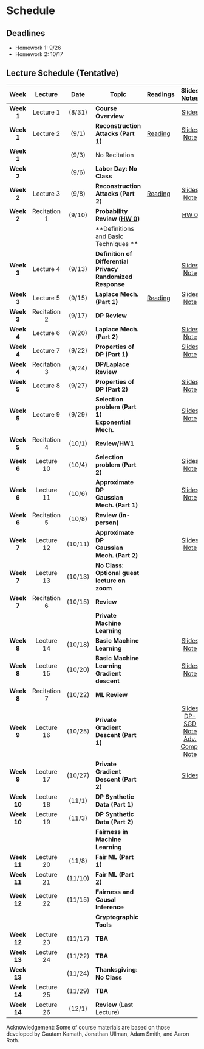 # Schedule

## Deadlines
- Homework 1: 9/26
- Homework 2: 10/17

## Lecture Schedule (Tentative)

Week  | Lecture | Date  |Topic  |Readings  |Slides <br> Notes |
:------:|:-----:|:-----:|--------------------------------|-------------|:---------:
| **Week 1**  | Lecture 1    | (8/31)  | **Course Overview**                                                         |                                                           | [Slides](slides/intro.pdf)                                                                                        |
| **Week 1**  | Lecture 2    | (9/1)   | **Reconstruction Attacks (Part 1)**                                         | [Reading](https://queue.acm.org/detail.cfm?id=3295691)    | [Slides](slides/lecture2.pdf) <br> [Note](notes/reconstruction.pdf)                                               |
| **Week 1**  |              | (9/3)   | No Recitation                                                               |                                                           |                                                                                                                   |
| **Week 2**  |              | (9/6)   | **Labor Day: No Class**                                                     |                                                           |                                                                                                                   |
| **Week 2**  | Lecture 3    | (9/8)   | **Reconstruction Attacks (Part 2)**                                         | [Reading](https://differentialprivacy.org/diffix-attack/) | [Slides](slides/lecture3.pdf) <br> [Note](notes/reconstruction.pdf)                                               |
| **Week 2**  | Recitation 1 | (9/10)  | **Probability Review ([HW 0](https://www.overleaf.com/read/wqxdwhgbwvyq))** |                                                           | [HW 0](https://www.overleaf.com/read/wqxdwhgbwvyq)                                                                |
|             |              |         | **Definitions and Basic Techniques **                                       |                                                           |                                                                                                                   |
| **Week 3**  | Lecture 4    | (9/13)  | **Definition of Differential Privacy** <br> **Randomized Response**         |                                                           | [Slides](slides/lecture4.pdf) <br> [Note](notes/lecture4.pdf)                                                     |
| **Week 3**  | Lecture 5    | (9/15)  | **Laplace Mech. (Part 1)**                                                  | [Reading](https://www.youtube.com/watch?v=FE9ko2wtyeQ)    | [Slides](slides/lecture5.pdf) <br> [Note](notes/lecture5.pdf)                                                     |
| **Week 3**  | Recitation 2 | (9/17)  | **DP Review**                                                               |                                                           |                                                                                                                   |
| **Week 4**  | Lecture 6    | (9/20)  | **Laplace Mech. (Part 2)**                                                  |                                                           | [Slides](slides/lecture6.pdf) <br> [Note](notes/lecture5.pdf)                                                     |
| **Week 4**  | Lecture 7    | (9/22)  | **Properties of DP (Part 1)**                                               |                                                           | [Slides](slides/lecture7.pdf) <br> [Note](notes/lecture7.pdf)                                                     |
| **Week 4**  | Recitation 3 | (9/24)  | **DP/Laplace Review**                                                       |                                                           |                                                                                                                   |
| **Week 5**  | Lecture 8    | (9/27)  | **Properties of DP (Part 2)**                                               |                                                           | [Slides](slides/lecture8.pdf) <br> [Note](notes/lecture7.pdf)                                                     |
| **Week 5**  | Lecture 9    | (9/29)  | **Selection problem (Part 1) <br> Exponential Mech.**                       |                                                           | [Slides](slides/lecture9.pdf) <br> [Note](notes/lecture9.pdf)                                                     |
| **Week 5**  | Recitation 4 | (10/1)  | **Review/HW1**                                                              |                                                           |                                                                                                                   |
| **Week 6**  | Lecture 10   | (10/4)  | **Selection problem (Part 2)**                                              |                                                           | [Slides](slides/lecture10.pdf) <br> [Note](notes/lecture9.pdf)                                                    |
| **Week 6**  | Lecture 11   | (10/6)  | **Approximate DP <br> Gaussian Mech. (Part 1)**                             |                                                           | [Slides](slides/lecture11.pdf) <br> [Note](notes/lecture11.pdf)                                                   |
| **Week 6**  | Recitation 5 | (10/8)  | **Review (in-person)**                                                      |                                                           |                                                                                                                   |
| **Week 7**  | Lecture 12   | (10/11) | **Approximate DP <br> Gaussian Mech. (Part 2)**                             |                                                           | [Slides](slides/lecture12.pdf) <br> [Note](notes/lecture11.pdf)                                                   |
| **Week 7**  | Lecture 13   | (10/13) | **No Class: Optional guest lecture on zoom**                                |                                                           |                                                                                                                   |
| **Week 7**  | Recitation 6 | (10/15) | **Review**                                                                  |                                                           |                                                                                                                   |
|             |              |         | **Private Machine Learning**                                                |                                                           |                                                                                                                   |
| **Week 8**  | Lecture 14   | (10/18) | **Basic Machine Learning**                                                  |                                                           | [Slides](slides/lecture14.pdf) <br> [Note](notes/lecture14.pdf)                                                   |
| **Week 8**  | Lecture 15   | (10/20) | **Basic Machine Learning** <br> **Gradient descent**                        |                                                           | [Slides](slides/lecture15.pdf) <br> [Note](notes/lecture15.pdf)                                                   |
| **Week 8**  | Recitation 7 | (10/22) | **ML Review**                                                               |                                                           |                                                                                                                   |
| **Week 9**  | Lecture 16   | (10/25) | **Private Gradient Descent (Part 1)**                                       |                                                           | [Slides](slides/lecture16.pdf) <br> [DP-SGD Note](notes/lecture15.pdf) [Adv. Comp. Note](notes/advanced_comp.pdf) |
| **Week 9**  | Lecture 17   | (10/27) | **Private Gradient Descent (Part 2)**                                       |                                                           | [Slides](slides/lecture17.pdf)                                                                                    |
| **Week 10** | Lecture 18   | (11/1)  | **DP Synthetic Data (Part 1)**                                              |                                                           |                                                                                                                   |
| **Week 10** | Lecture 19   | (11/3)  | **DP Synthetic Data (Part 2)**                                              |                                                           |                                                                                                                   |
|             |              |         | **Fairness in Machine Learning**                                            |                                                           |                                                                                                                   |
| **Week 11** | Lecture 20   | (11/8)  | **Fair ML (Part 1)**                                                        |                                                           |                                                                                                                   |
| **Week 11** | Lecture 21   | (11/10) | **Fair ML (Part 2)**                                                        |                                                           |                                                                                                                   |
| **Week 12** | Lecture 22   | (11/15) | **Fairness and Causal Inference**                                           |                                                           |                                                                                                                   |
|             |              |         | **Cryptographic Tools**                                                     |                                                           |                                                                                                                   |
| **Week 12** | Lecture 23   | (11/17) | **TBA**                                                                     |                                                           |                                                                                                                   |
| **Week 13** | Lecture 24   | (11/22) | **TBA**                                                                     |                                                           |                                                                                                                   |
| **Week 13** |              | (11/24) | **Thanksgiving: No Class**                                                  |                                                           |                                                                                                                   |
| **Week 14** | Lecture 25   | (11/29) | **TBA**                                                                     |                                                           |                                                                                                                   |
| **Week 14** | Lecture 26   | (12/1)  | **Review** (Last Lecture)                                                   |                                                           |                                                                                                                   |


Acknowledgement: Some of course materials are based on those developed
by Gautam Kamath, Jonathan Ullman, Adam Smith, and Aaron Roth.



